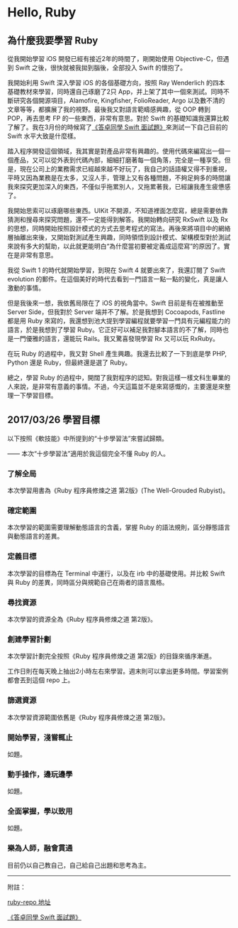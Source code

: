 # Hello, Ruby

## 為什麼我要學習 Ruby

從我開始學習 iOS 開發已經有接近2年的時間了，剛開始使用 Objective-C，但遇到 Swift 之後，很快就被我拋到腦後，全部投入 Swift 的懷抱了。

我開始利用 Swift 深入學習 iOS 的各個基礎方向，按照 Ray Wenderlich 的四本基礎教材來學習，同時還自己琢磨了2只 App，并上架了其中一個來測試。同時不斷研究各個開源項目，Alamofire, Kingfisher, FolioReader, Argo 以及數不清的文章等等，都擴展了我的視野。最後我又對語言範疇感興趣，從 OOP 轉到 POP，再去思考 FP 的一些東西，非常有意思。對於 Swift 的基礎知識我還算比較了解了。我在3月份的時候寫了[《答卓同學 Swift 面試題》](http://www.jianshu.com/p/fa4a8659d036)來測試一下自己目前的 Swift 水平大致是什麼樣。

踏入程序開發這個領域，我其實是對產品非常有興趣的。使用代碼來編寫出一個一個產品，又可以從外表到代碼內部，細細打磨著每一個角落，完全是一種享受。但是，現在公司上的業務需求已經越來越不好玩了，我自己的話語權又得不到重視，平時又因為業務是在太多，又沒人手，管理上又有各種問題，不夠足夠多的時間讓我來探究更加深入的東西，不僅似乎拖累別人，又拖累著我，已經讓我產生疲憊感了。

我開始思索可以琢磨哪些東西。UIKit 不開源，不知道裡面怎麼寫，總是需要依靠猜測和搜尋來探究問題，還不一定能得到解答。我開始轉向研究 RxSwift 以及 Rx 的思想，同時開始按照設計模式的方式去思考程式的寫法。再後來將項目中的網絡層抽離出來後，又開始對測試產生興趣，同時領悟到設計模式、架構模型對於測試來說有多大的幫助，以此就更能明白“為什麼當初要被定義成這麼寫”的原因了。實在是非常有意思。

我從 Swift 1 的時代就開始學習，到現在 Swift 4 就要出來了，我還訂閱了 Swift evolution 的郵件。在這個美好的時代去看到一門語言一點一點的變化，真是讓人激動的事情。

但是我後來一想，我依舊局限在了 iOS 的視角當中。Swift 目前是有在被推動至 Server Side，但我對於 Server 端并不了解。於是我想到 Cocoapods, Fastline 都是用 Ruby 來寫的，我還想到池大提到學習編程就要學習一門具有元編程能力的語言，於是我想到了學習 Ruby。它正好可以補足我對腳本語言的不了解，同時也是一門優雅的語言，還能玩 Rails。我又驚喜發現學習 Rx 又可以玩 RxRuby。

在玩 Ruby 的過程中，我又對 Shell 產生興趣。我還去比較了一下到底是學 PHP, Python 還是 Ruby，但最終還是選了 Ruby。

總之，學習 Ruby 的過程中，開闊了我對程序的認知。對我這樣一樣文科生畢業的人來說，是非常有意義的事情。不過，今天這篇並不是來寫感慨的，主要還是來整理一下學習目標。

## 2017/03/26 學習目標
以下按照《軟技能》中所提到的“十步學習法”來嘗試歸類。

—— 本次“十步學習法”適用於我這個完全不懂 Ruby 的人。

### 了解全局
本次學習用書為《Ruby 程序員修煉之道 第2版》(The Well-Grouded Rubyist)。

### 確定範圍
本次學習的範圍需要理解動態語言的含義，掌握 Ruby 的語法規則，區分靜態語言與動態語言的差異。

### 定義目標
本次學習的目標為在 Terminal 中運行，以及在 irb 中的基礎使用。并比較 Swift 與 Ruby 的差異，同時區分與規範自己在兩者的語言風格。

### 尋找資源
本次學習的資源全為《Ruby 程序員修煉之道 第2版》。

### 創建學習計劃
本次學習計劃完全按照《Ruby 程序員修煉之道 第2版》的目錄來循序漸進。

工作日則在每天晚上抽出2小時左右來學習。週末則可以拿出更多時間。學習案例都會丟到這個 repo 上。

### 篩選資源
本次學習資源範圍依舊是《Ruby 程序員修煉之道 第2版》。

### 開始學習，淺嘗輒止
如題。

### 動手操作，邊玩邊學
如題。

### 全面掌握，學以致用
如題。

### 樂為人師，融會貫通
目前仍以自己教自己，自己給自己出題和思考為主。

---

附註：

[ruby-repo 地址](https://github.com/Arcovv/ruby_sample)

[《答卓同學 Swift 面試題》](http://www.jianshu.com/p/fa4a8659d036)